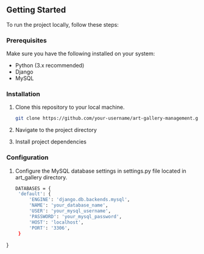 ## Getting Started

To run the project locally, follow these steps:

### Prerequisites

Make sure you have the following installed on your system:

- Python (3.x recommended)
- Django
- MySQL

### Installation

1. Clone this repository to your local machine.

   ```bash
   git clone https://github.com/your-username/art-gallery-management.git

2. Navigate to the project directory

3. Install project dependencies

### Configuration 

1. Configure the MySQL database settings in settings.py file located in art_gallery directory.

   ```bash
   DATABASES = {
    'default': {
        'ENGINE': 'django.db.backends.mysql',
        'NAME': 'your_database_name',
        'USER': 'your_mysql_username',
        'PASSWORD': 'your_mysql_password',
        'HOST': 'localhost',
        'PORT': '3306',
    }
}

